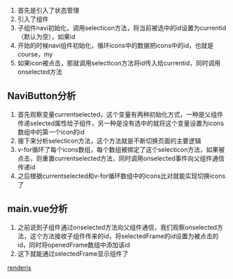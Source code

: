 1. 首先是引入了状态管理
2. 引入了组件
3. 子组件navi初始化，调用selecticon方法，将当前被选中的id设置为currentid（默认为空），如果id
4. 开始的时候navi组件初始化，循环icons中的数据把icons中的id，也就是course，my
5. 如果icon被点击，那就调用selectIcon方法将id传入给currentid，同时调用onselected方法

## NaviButton分析

1. 首先观察变量currentselected，这个变量有两种初始化方式，一种是父组件传递selected属性给子组件，另一种是没有选中的就将这个变量设置为icons数组中的第一个icon的id
2. 接下来分析selecticon方法，这个方法就是不断切换页面的主要逻辑
3. v-for循环了每个icons数组，每个数组被绑定了这个selecticon方法，如果被点击，则重置currentselected方法，同时调用onselected事件向父组件通信传递id
4. 之后根据currentselected和v-for循环数组中的icons比对就能实现切换icons了

## main.vue分析

1. 之前说到子组件通过onselected方法向父组件通信，我们观察onselected方法，这个方法接收子组件传来的id，将selectedFrame的id设置为被点击的id，同时将openedFrame数组中添加该id
2. 这下就能通过selectedFrame显示组件了

[renderjs](https://www.zztuku.com/detail-10678.html)
